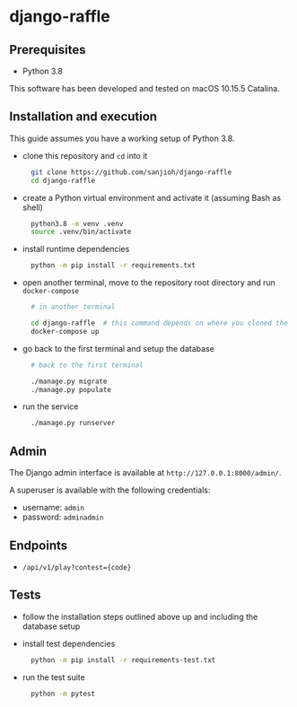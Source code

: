# django-raffle

## Prerequisites

- Python 3.8

This software has been developed and tested on macOS 10.15.5 Catalina.

## Installation and execution

This guide assumes you have a working setup of Python 3.8.

- clone this repository and `cd` into it

  ```sh
    git clone https://github.com/sanjioh/django-raffle
    cd django-raffle
  ```

- create a Python virtual environment and activate it (assuming Bash as shell)

  ```sh
    python3.8 -m venv .venv
    source .venv/bin/activate
  ```

- install runtime dependencies

  ```sh
    python -m pip install -r requirements.txt
  ```

- open another terminal, move to the repository root directory and run `docker-compose`

  ```sh
    # in another terminal

    cd django-raffle  # this command depends on where you cloned the repository
    docker-compose up
  ```

- go back to the first terminal and setup the database

  ```sh
    # back to the first terminal

    ./manage.py migrate
    ./manage.py populate
  ```

- run the service

  ```sh
    ./manage.py runserver
  ```

## Admin

The Django admin interface is available at `http://127.0.0.1:8000/admin/`.

A superuser is available with the following credentials:

- username: `admin`
- password: `adminadmin`

## Endpoints

- `/api/v1/play?contest={code}`

## Tests

- follow the installation steps outlined above up and including the database setup

- install test dependencies

  ```sh
    python -m pip install -r requirements-test.txt
  ```

- run the test suite
  ```sh
    python -m pytest
  ```
